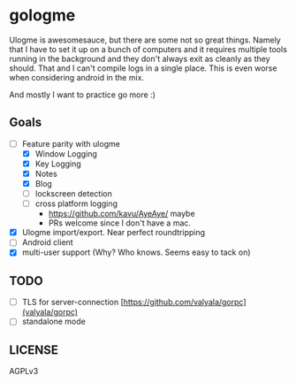 # gologme

Ulogme is awesomesauce, but there are some not so great things. Namely
that I have to set it up on a bunch of computers and it requires multiple
tools running in the background and they don't always exit as cleanly as
they should. That and I can't compile logs in a single place. This is even
worse when considering android in the mix.

And mostly I want to practice go more :)

## Goals

- [ ] Feature parity with ulogme
    - [x] Window Logging
    - [x] Key Logging
    - [x] Notes
    - [x] Blog
    - [ ] lockscreen detection
    - [ ] cross platform logging
      - https://github.com/kavu/AyeAye/ maybe
      - PRs welcome since I don't have a mac.
- [x] Ulogme import/export. Near perfect roundtripping
- [ ] Android client
- [x] multi-user support (Why? Who knows. Seems easy to tack on)

## TODO

- [ ] TLS for server-connection [https://github.com/valyala/gorpc](valyala/gorpc)
- [ ] standalone mode

## LICENSE

AGPLv3
